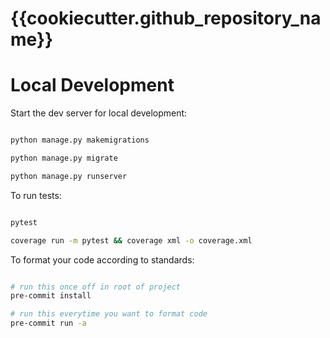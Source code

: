 # {{cookiecutter.github_repository_name}}

# Local Development

Start the dev server for local development:
```bash

python manage.py makemigrations

python manage.py migrate

python manage.py runserver
```

To run tests:
```bash

pytest

coverage run -m pytest && coverage xml -o coverage.xml
```

To format your code according to standards:
```bash

# run this once off in root of project
pre-commit install

# run this everytime you want to format code
pre-commit run -a 
```